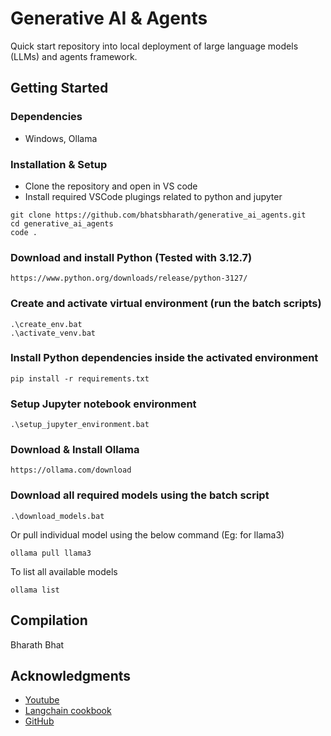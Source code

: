 # Generative AI & Agents

Quick start repository into local deployment of large language models (LLMs) and agents framework.

## Getting Started

### Dependencies

* Windows, Ollama

### Installation & Setup
* Clone the repository and open in VS code
* Install required VSCode plugings related to python and jupyter
```
git clone https://github.com/bhatsbharath/generative_ai_agents.git
cd generative_ai_agents
code .
```

### Download and install Python (Tested with 3.12.7)
```
https://www.python.org/downloads/release/python-3127/
```

### Create and activate virtual environment (run the batch scripts)
```
.\create_env.bat
.\activate_venv.bat
```

### Install Python dependencies inside the activated environment
```
pip install -r requirements.txt
```

### Setup Jupyter notebook environment
```
.\setup_jupyter_environment.bat
```

### Download & Install Ollama
```
https://ollama.com/download
```

### Download all required models using the batch script
```
.\download_models.bat
```
Or pull individual model using the below command (Eg: for llama3)
```
ollama pull llama3
```
To list all available models
```
ollama list
```


## Compilation
 Bharath Bhat


## Acknowledgments
* [Youtube](https://www.youtube.com/watch?v=eV-zVWClcj0&list=PLp01ObP3udmq2quR-RfrX4zNut_t_kNot&index=22)
* [Langchain cookbook](https://github.com/langchain-ai/langchain/tree/master)
* [GitHub](https://github.com/NirDiamant)
